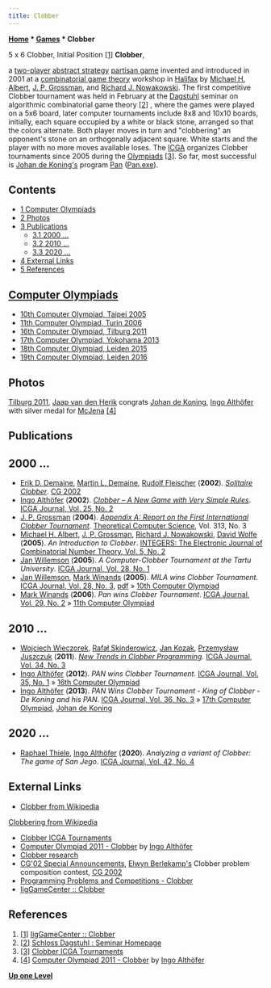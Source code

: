 ```yaml
---
title: Clobber
---
```

**[Home](Home "Home") * [Games](Games "Games") * Clobber**

[](http://www.iggamecenter.com/info/en/clobber.html) 5 x 6 Clobber, Initial Position <a id="cite-note-1" href="#cite-ref-1">[1]</a>
**Clobber**,

a [two-player](https://en.wikipedia.org/wiki/Two-player_game) [abstract strategy](https://en.wikipedia.org/wiki/Abstract_strategy_game) [partisan game](https://en.wikipedia.org/wiki/Partisan_game) invented and introduced in 2001 at a [combinatorial game theory](https://en.wikipedia.org/wiki/Combinatorial_game_theory) workshop in [Halifax](https://en.wikipedia.org/wiki/Halifax_Regional_Municipality) by [Michael H. Albert](index.php?title=Michael_H._Albert&action=edit&redlink=1 "Michael H. Albert (page does not exist)"), [J. P. Grossman](index.php?title=J._P._Grossman&action=edit&redlink=1 "J. P. Grossman (page does not exist)"), and [Richard J. Nowakowski](Richard_J._Nowakowski "Richard J. Nowakowski"). The first competitive Clobber tournament was held in February at the [Dagstuhl](https://en.wikipedia.org/wiki/Dagstuhl) seminar on algorithmic combinatorial game theory <a id="cite-note-2" href="#cite-ref-2">[2]</a> , where the games were played on a 5x6 board, later computer tournaments include 8x8 and 10x10 boards, initially, each square occupied by a white or black stone, arranged so that the colors alternate. Both player moves in turn and "clobbering" an opponent's stone on an orthogonally adjacent square. White starts and the player with no more moves available loses. The [ICGA](ICGA "ICGA") organizes Clobber tournaments since 2005 during the [Olympiads](Computer_Olympiad "Computer Olympiad") <a id="cite-note-3" href="#cite-ref-3">[3]</a>. So far, most successful is [Johan de Koning's](Johan_de_Koning "Johan de Koning") program [Pan](https://www.game-ai-forum.org/icga-tournaments/program.php?id=169) ([Pan.exe](https://www.game-ai-forum.org/icga-tournaments/program.php?id=641)).

## Contents

- [1 Computer Olympiads](#computer-olympiads)
- [2 Photos](#photos)
- [3 Publications](#publications)
  - [3.1 2000 ...](#2000-...)
  - [3.2 2010 ...](#2010-...)
  - [3.3 2020 ...](#2020-...)
- [4 External Links](#external-links)
- [5 References](#references)

## [Computer Olympiads](Computer_Olympiad "Computer Olympiad")

- [10th Computer Olympiad, Taipei 2005](10th_Computer_Olympiad#Clobber "10th Computer Olympiad")
- [11th Computer Olympiad, Turin 2006](11th_Computer_Olympiad#Clobber "11th Computer Olympiad")
- [16th Computer Olympiad, Tilburg 2011](16th_Computer_Olympiad#Clobber "16th Computer Olympiad")
- [17th Computer Olympiad, Yokohama 2013](17th_Computer_Olympiad#Clobber "17th Computer Olympiad")
- [18th Computer Olympiad, Leiden 2015](18th_Computer_Olympiad#Clobber "18th Computer Olympiad")
- [19th Computer Olympiad, Leiden 2016](19th_Computer_Olympiad#Clobber "19th Computer Olympiad")

## Photos

[](http://www.althofer.de/clobber-2011.html)
[Tilburg 2011](16th_Computer_Olympiad#Clobber "16th Computer Olympiad"), [Jaap van den Herik](Jaap_van_den_Herik "Jaap van den Herik") congrats [Johan de Koning](Johan_de_Koning "Johan de Koning"), [Ingo Althöfer](Ingo_Alth%C3%B6fer "Ingo Althöfer") with silver medal for [McJena](https://www.game-ai-forum.org/icga-tournaments/program.php?id=717) <a id="cite-note-4" href="#cite-ref-4">[4]</a>

## Publications

## 2000 ...

- [Erik D. Demaine](Erik_D._Demaine "Erik D. Demaine"), [Martin L. Demaine](index.php?title=Martin_L._Demaine&action=edit&redlink=1 "Martin L. Demaine (page does not exist)"), [Rudolf Fleischer](index.php?title=Rudolf_Fleischer&action=edit&redlink=1 "Rudolf Fleischer (page does not exist)") (**2002**). *[Solitaire Clobber](http://link.springer.com/chapter/10.1007/978-3-540-40031-8_13)*. [CG 2002](CG_2002 "CG 2002")
- [Ingo Althöfer](Ingo_Alth%C3%B6fer "Ingo Althöfer") (**2002**). *[Clobber – A New Game with Very Simple Rules](http://ilk.uvt.nl/icga/journal/contents/content25-2.htm#CLOBBER)*. [ICGA Journal, Vol. 25, No. 2](ICGA_Journal#25_2 "ICGA Journal")
- [J. P. Grossman](index.php?title=J._P._Grossman&action=edit&redlink=1 "J. P. Grossman (page does not exist)") (**2004**). *[Appendix A: Report on the First International Clobber Tournament](http://discover-decouvrir.cisti-icist.nrc-cnrc.gc.ca/eng/article/?id=1091458)*. [Theoretical Computer Science](https://en.wikipedia.org/wiki/Theoretical_Computer_Science_%28journal%29), Vol. 313, No. 3
- [Michael H. Albert](index.php?title=Michael_H._Albert&action=edit&redlink=1 "Michael H. Albert (page does not exist)"), [J. P. Grossman](index.php?title=J._P._Grossman&action=edit&redlink=1 "J. P. Grossman (page does not exist)"), [Richard J. Nowakowski](Richard_J._Nowakowski "Richard J. Nowakowski"), [David Wolfe](index.php?title=David_Wolfe&action=edit&redlink=1 "David Wolfe (page does not exist)") (**2005**). *An Introduction to Clobber*. [INTEGERS: The Electronic Journal of Combinatorial Number Theory, Vol. 5, No. 2](http://www.integers-ejcnt.org/vol5-2.html)
- [Jan Willemson](index.php?title=Jan_Willemson&action=edit&redlink=1 "Jan Willemson (page does not exist)") (**2005**). *A Computer-Clobber Tournament at the Tartu University*. [ICGA Journal, Vol. 28, No. 1](ICGA_Journal#28_1 "ICGA Journal")
- [Jan Willemson](index.php?title=Jan_Willemson&action=edit&redlink=1 "Jan Willemson (page does not exist)"), [Mark Winands](Mark_Winands "Mark Winands") (**2005**). *MILA wins Clobber Tournament*. [ICGA Journal, Vol. 28, No. 3](ICGA_Journal#28_3 "ICGA Journal"), [pdf](http://research.cyber.ee/%7Ejan/publ/clobreport05.pdf) » [10th Computer Olympiad](10th_Computer_Olympiad#Clobber "10th Computer Olympiad")
- [Mark Winands](Mark_Winands "Mark Winands") (**2006**). *Pan wins Clobber Tournament*. [ICGA Journal, Vol. 29, No. 2](ICGA_Journal#29_2 "ICGA Journal") » [11th Computer Olympiad](11th_Computer_Olympiad#Clobber "11th Computer Olympiad")

## 2010 ...

- [Wojciech Wieczorek](index.php?title=Wojciech_Wieczorek&action=edit&redlink=1 "Wojciech Wieczorek (page does not exist)"), [Rafał Skinderowicz](index.php?title=Rafa%C5%82_Skinderowicz&action=edit&redlink=1 "Rafał Skinderowicz (page does not exist)"), [Jan Kozak](index.php?title=Jan_Kozak&action=edit&redlink=1 "Jan Kozak (page does not exist)"), [Przemysław Juszczuk](index.php?title=Przemys%C5%82aw_Juszczuk&action=edit&redlink=1 "Przemysław Juszczuk (page does not exist)") (**2011**). *[New Trends in Clobber Programming](http://www.researchgate.net/publication/221932254_New_Trends_in_Clobber_Programming)*. [ICGA Journal, Vol. 34, No. 3](ICGA_Journal#34_3 "ICGA Journal")
- [Ingo Althöfer](Ingo_Alth%C3%B6fer "Ingo Althöfer") (**2012**). *PAN wins Clobber Tournament*. [ICGA Journal, Vol. 35, No. 1](ICGA_Journal#35_1 "ICGA Journal") » [16th Computer Olympiad](16th_Computer_Olympiad#Clobber "16th Computer Olympiad")
- [Ingo Althöfer](Ingo_Alth%C3%B6fer "Ingo Althöfer") (**2013**). *PAN Wins Clobber Tournament - King of Clobber - De Koning and his PAN*. [ICGA Journal, Vol. 36, No. 3](ICGA_Journal#36_3 "ICGA Journal") » [17th Computer Olympiad](17th_Computer_Olympiad#Clobber "17th Computer Olympiad"), [Johan de Koning](Johan_de_Koning "Johan de Koning")

## 2020 ...

- [Raphael Thiele](index.php?title=Raphael_Thiele&action=edit&redlink=1 "Raphael Thiele (page does not exist)"), [Ingo Althöfer](Ingo_Alth%C3%B6fer "Ingo Althöfer") (**2020**). *Analyzing a variant of Clobber: The game of San Jego*. [ICGA Journal, Vol. 42, No. 4](ICGA_Journal#42_4 "ICGA Journal")

## External Links

- [Clobber from Wikipedia](https://en.wikipedia.org/wiki/Clobber)

[Clobbering from Wikipedia](https://en.wikipedia.org/wiki/Clobbering)

- [Clobber ICGA Tournaments](https://www.game-ai-forum.org/icga-tournaments/game.php?id=14)
- [Computer Olympiad 2011 - Clobber](http://www.althofer.de/clobber-2011.html) by [Ingo Althöfer](Ingo_Alth%C3%B6fer "Ingo Althöfer")
- [Clobber research](http://homepages.gac.edu/%7Ewolfe/games/clobber/)
- [CG'02 Special Announcements](http://homepages.gac.edu/%7Ewolfe/games/clobber/competition.html), [Elwyn Berlekamp's](Elwyn_Berlekamp "Elwyn Berlekamp") Clobber problem composition contest, [CG 2002](CG_2002 "CG 2002")
- [Programming Problems and Competitions - Clobber](https://www.hackerrank.com/contests/monthly/challenges/clobber)
- [IigGameCenter :: Clobber](http://www.iggamecenter.com/info/en/clobber.html)

## References

1. <a id="cite-ref-1" href="#cite-note-1">[1]</a> [IigGameCenter :: Clobber](http://www.iggamecenter.com/info/en/clobber.html)
1. <a id="cite-ref-2" href="#cite-note-2">[2]</a> [Schloss Dagstuhl : Seminar Homepage](http://www.dagstuhl.de/de/programm/kalender/semhp/?semnr=02081)
1. <a id="cite-ref-3" href="#cite-note-3">[3]</a> [Clobber ICGA Tournaments](https://www.game-ai-forum.org/icga-tournaments/game.php?id=14)
1. <a id="cite-ref-4" href="#cite-note-4">[4]</a> [Computer Olympiad 2011 - Clobber](http://www.althofer.de/clobber-2011.html) by [Ingo Althöfer](Ingo_Alth%C3%B6fer "Ingo Althöfer")

**[Up one Level](Games "Games")**

